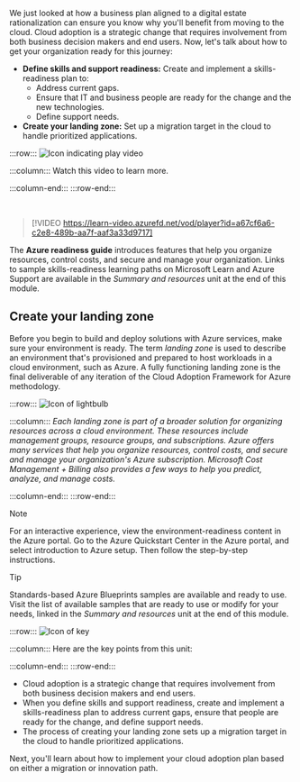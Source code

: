 We just looked at how a business plan aligned to a digital estate rationalization can ensure you know why you'll benefit from moving to the cloud. Cloud adoption is a strategic change that requires involvement from both business decision makers and end users. Now, let's talk about how to get your organization ready for this journey:

- **Define skills and support readiness:** Create and implement a skills-readiness plan to:
  - Address current gaps.
  - Ensure that IT and business people are ready for the change and the new technologies.
  - Define support needs.
- **Create your landing zone:** Set up a migration target in the cloud to handle prioritized applications.

:::row:::
![Icon indicating play video](../media/video-icon.png)

:::column:::
Watch this video to learn more.

:::column-end:::
:::row-end:::

</br>

>[!VIDEO https://learn-video.azurefd.net/vod/player?id=a67cf6a6-c2e8-489b-aa7f-aaf3a33d9717]

The **Azure readiness guide** introduces features that help you organize resources, control costs, and secure and manage your organization. Links to sample skills-readiness learning paths on Microsoft Learn and Azure Support are available in the *Summary and resources* unit at the end of this module.

## Create your landing zone

Before you begin to build and deploy solutions with Azure services, make sure your environment is ready. The term *landing zone* is used to describe an environment that's provisioned and prepared to host workloads in a cloud environment, such as Azure. A fully functioning landing zone is the final deliverable of any iteration of the Cloud Adoption Framework for Azure methodology.

:::row:::
![Icon of lightbulb](../media/lightbulb.png)

:::column:::
*Each landing zone is part of a broader solution for organizing resources across a cloud environment. These resources include management groups, resource groups, and subscriptions. Azure offers many services that help you organize resources, control costs, and secure and manage your organization's Azure subscription. Microsoft Cost Management + Billing also provides a few ways to help you predict, analyze, and manage costs.*

:::column-end:::
:::row-end:::

> [!NOTE]
> For an interactive experience, view the environment-readiness content in the Azure portal. Go to the Azure Quickstart Center in the Azure portal, and select introduction to Azure setup. Then follow the step-by-step instructions.

> [!TIP]
> Standards-based Azure Blueprints samples are available and ready to use. Visit the list of available samples that are ready to use or modify for your needs, linked in the *Summary and resources* unit at the end of this module.

:::row:::
![Icon of key](../media/key-takeaway.png)

:::column:::
Here are the key points from this unit:

:::column-end:::
:::row-end:::

- Cloud adoption is a strategic change that requires involvement from both business decision makers and end users.
- When you define skills and support readiness, create and implement a skills-readiness plan to address current gaps, ensure that people are ready for the change, and define support needs.
- The process of creating your landing zone sets up a migration target in the cloud to handle prioritized applications.

Next, you'll learn about how to implement your cloud adoption plan based on either a migration or innovation path.
